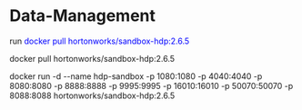 # Data-Management

run <span style="color:blue">docker pull hortonworks/sandbox-hdp:2.6.5</span>

docker pull hortonworks/sandbox-hdp:2.6.5

docker run -d --name hdp-sandbox -p 1080:1080 -p 4040:4040 -p 8080:8080 -p 8888:8888 -p 9995:9995 -p 16010:16010 -p 50070:50070 -p 8088:8088 hortonworks/sandbox-hdp:2.6.5
